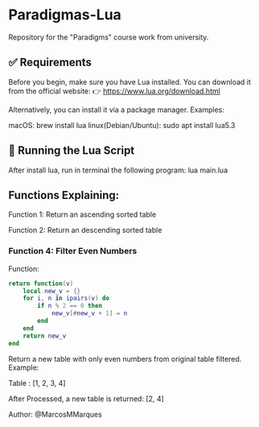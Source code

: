 # Paradigmas-Lua
Repository for the "Paradigms" course work from university.

## ✅ Requirements

Before you begin, make sure you have Lua installed. You can download it from the official website:
👉 https://www.lua.org/download.html

Alternatively, you can install it via a package manager. Examples:

macOS: brew install lua
linux(Debian/Ubuntu): sudo apt install lua5.3

## 🚀 Running the Lua Script
After install lua, run in terminal the following program:
lua main.lua

## Functions Explaining:

Function 1: Return an ascending sorted table

Function 2: Return an descending sorted table

### Function 4: Filter Even Numbers

Function:
```lua
return function(v)
	local new_v = {}
	for i, n in ipairs(v) do
		if n % 2 == 0 then
			new_v[#new_v + 1] = n
		end
	end
	return new_v
end
```

Return a new table with only even numbers from original table filtered. Example:

Table : [1, 2, 3, 4]

After Processed, a new table is returned: [2, 4]

Author: @MarcosMMarques
